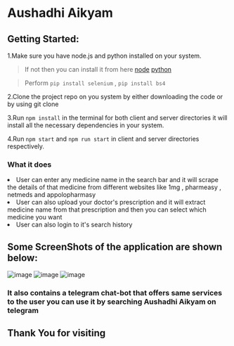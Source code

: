 # Aushadhi Aikyam

<h2>Getting Started:</h2>
1.Make sure you have node.js and python installed on your system. 
  
>If not then you can install it from here [node](https://nodejs.org/en/) [python](https://www.python.org/downloads/)

>Perform ```pip install selenium``` , ```pip install bs4``` 

2.Clone the project repo on you system by either downloading the code or by using git clone

3.Run ```npm install``` in the terminal for both client and server directories it will install all the necessary dependencies in your system.

4.Run ```npm start``` and ```npm run start``` in client and server directories respectively.

<h3>What it does</h3>
<li>User can enter any medicine name in the search bar and it will scrape the details of that medicine from different websites like 1mg , pharmeasy , netmeds and appolopharmasy
<li>User can also upload your doctor's prescription and it will extract medicine name from that prescription and then you can select which medicine you want
<li>User can also login to it's search history

<h2> Some ScreenShots of the application are shown below: </h2>

![image](https://user-images.githubusercontent.com/100745680/231277439-7bda60a7-b204-47a2-bcc7-87304a26dcb8.png)
![image](https://user-images.githubusercontent.com/100745680/231277569-63510ea1-6d96-48a3-a46c-7b9363bb1821.png)
![image](https://user-images.githubusercontent.com/100745680/231277681-ae30b792-da95-4fdc-88e2-094530f43f12.png)


<h3>It also contains a telegram chat-bot that offers same services to the user you can use it by searching Aushadhi Aikyam on telegram</h3>


<h2>Thank You for visiting</h2>
